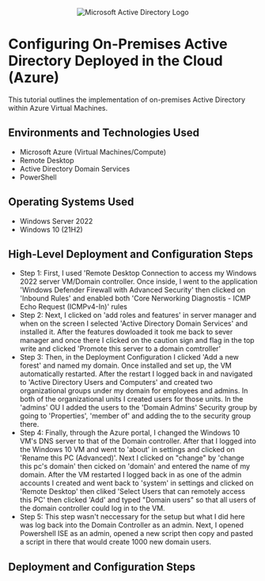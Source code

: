 <p align="center">
<img src="https://i.imgur.com/pU5A58S.png" alt="Microsoft Active Directory Logo"/>
</p>

<h1>Configuring On-Premises Active Directory Deployed in the Cloud (Azure)</h1>
This tutorial outlines the implementation of on-premises Active Directory within Azure Virtual Machines.<br />



<h2>Environments and Technologies Used</h2>

- Microsoft Azure (Virtual Machines/Compute)
- Remote Desktop
- Active Directory Domain Services
- PowerShell

<h2>Operating Systems Used </h2>

- Windows Server 2022
- Windows 10 (21H2)

<h2>High-Level Deployment and Configuration Steps</h2>

- Step 1: First, I used 'Remote Desktop Connection to access my Windows 2022 server VM/Domain controller. Once inside, I went to the application 'Windows Defender Firewall with Advanced Security' then clicked on 'Inbound Rules' and enabled both 'Core Nerworking Diagnostis - ICMP Echo Request (ICMPv4-In)' rules
- Step 2: Next, I clicked on 'add roles and features' in server manager and when on the screen I selected 'Active Directory Domain Services' and installed it. After the features dowloaded it took me back to sever manager and once there I clicked on the caution sign and flag in the top write and clicked 'Promote this server to a domain comtroller'
- Step 3: Then, in the Deployment Configuration I clicked 'Add a new forest' and named my domain. Once installed and set up, the VM automatically restarted. After the restart I logged back in and navigated to 'Active Directory Users and Computers' and created two organizational groups under my domain for employees and admins. In both of the organizational units I created users for those units. In the 'admins' OU I added the users to the 'Domain Admins' Security group by going to 'Properties', 'member of' and adding the to the security group there. 
- Step 4: Finally, through the Azure portal, I changed the Windows 10 VM's DNS server to that of the Domain controller. After that I logged into the Windows 10 VM and went to 'about' in settings and clicked on 'Rename this PC (Advanced)'. Next I clicked on "change" by 'change this pc's domain' then cicked on 'domain' and entered the name of my domain. After the VM restarted I logged back in as one of the admin accounts I created and went back to 'system' in settings and clicked on 'Remote Desktop' then cliked 'Select Users that can remotely access this PC' then clicked 'Add' and typed "Domain users" so that all users of the domain controller could log in to the VM.
- Step 5: This step wasn't neccessary for the setup but what I did here was log back into the Domain Controller as an admin. Next, I opened Powershell ISE as an admin, opened a new script then copy and pasted a script in there that would create 1000 new domain users. 

<h2>Deployment and Configuration Steps</h2>
